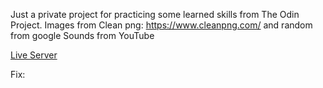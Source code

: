 Just a private project for practicing some learned skills from The Odin Project.
Images from Clean png: https://www.cleanpng.com/ and random from google
Sounds from YouTube

<a href="https://biandresen.github.io/Clash-of-Chaos/">Live Server</a>

Fix:

<!-- * playerCombatText background before attack -->
<!-- * Fix background image bottom etc. -->
<!-- * Increase size of characters -->
<!-- * Fix moon wolf background (bottom problem) -->
<!-- * Game Logo size. Too big -->
<!-- * Griffin and Dragon should transform 180deg -->
<!-- * End game after Battle Mage and add chest as a reward after the boss -->
<!-- * Increase damage each level -->
<!-- * Add sounds:
- Level up
- Attack with different player weapons
- Attack with different computer weapons
- theme background music
- Victory sound -->
<!-- - LaughSound
- CheerSound
- GreetSound -->
  <!-- * Make it unable to drag and mark icons on the webpage -->
  <!-- * Game over when player dies -->
  <!-- * NightMareBoy should have punch sound instead -->
  <!-- * Add yellow text to greets etc. -->

<!-- * Stop theme music when win over battle-mage -->
<!-- * Fix Next-battle button issue when winning over battle-mage -->
